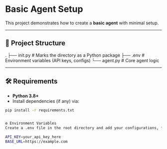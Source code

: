 # Basic Agent Setup

This project demonstrates how to create a **basic agent** with minimal setup.

---

## 📂 Project Structure

.
├── init.py # Marks the directory as a Python package
├── .env # Environment variables (API keys, configs)
└── agent.py # Core agent logic


---

## 🛠 Requirements

- **Python 3.8+**
- Install dependencies (if any) via:

```bash
pip install -r requirements.txt


⚙️ Environment Variables
Create a .env file in the root directory and add your configurations, for example:

API_KEY=your_api_key_here
BASE_URL=https://example.com

